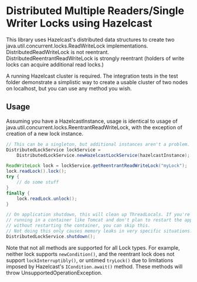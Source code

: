 
# Distributed Multiple Readers/Single Writer Locks using Hazelcast

This library uses Hazelcast's distributed data structures to create two java.util.concurrent.locks.ReadWriteLock
implementations. DistributedReadWriteLock is not reentrant. DistributedReentrantReadWriteLock is strongly
reentrant (holders of write locks can acquire additional read locks.)


A running Hazelcast cluster is required. The integration tests in the test folder demonstrate a simplistic way to
create a usable cluster of two nodes on localhost, but you can use any method you wish.

## Usage

Assuming you have a HazelcastInstance, usage is identical to usage of java.util.concurrent.locks.ReentrantReadWriteLock,
with the exception of creation of a new lock instance.

```java
// This can be a singleton, but additional instances aren't a problem.
DistributedLockService lockService =
    DistributedLockService.newHazelcastLockService(hazelcastInstance);

ReadWriteLock lock = lockService.getReentrantReadWriteLock("myLock");
lock.readLock().lock();
try {
    // do some stuff
}
finally {
    lock.readLock.unlock();
}

// On application shutdown, this will clean up ThreadLocals. If you're not
// running in a container like Tomcat and don't plan to restart the app
// without restarting the container, you can skip this.
// Not doing this only causes memory leaks in very specific situations.
DistributedLockService.shutdown();
```

Note that not all methods are supported for all Lock types. For example, neither lock supports `newCondition()`, and
the reentrant lock does not support `lockInterruptibly()`, or untimed `tryLock()` due to limitations imposed by Hazelcast's
`ICondition.await()` method. These methods will throw UnsupportedOperationException.